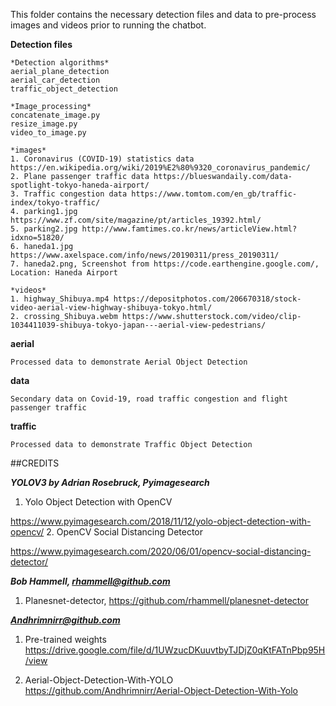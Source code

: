 This folder contains the necessary detection files and data to pre-process images and videos prior to running the chatbot.

**Detection files**
	
	*Detection algorithms*	
	aerial_plane_detection
	aerial_car_detection	
	traffic_object_detection

	*Image_processing*
	concatenate_image.py
	resize_image.py
	video_to_image.py
	
	*images*
	1. Coronavirus (COVID-19) statistics data https://en.wikipedia.org/wiki/2019%E2%80%9320_coronavirus_pandemic/
	2. Plane passenger traffic data https://blueswandaily.com/data-spotlight-tokyo-haneda-airport/
	3. Traffic congestion data https://www.tomtom.com/en_gb/traffic-index/tokyo-traffic/
	4. parking1.jpg https://www.zf.com/site/magazine/pt/articles_19392.html/	
	5. parking2.jpg http://www.famtimes.co.kr/news/articleView.html?idxno=51820/
	6. haneda1.jpg https://www.axelspace.com/info/news/20190311/press_20190311/
	7. haneda2.png, Screenshot from https://code.earthengine.google.com/, Location: Haneda Airport

	*videos*
	1. highway_Shibuya.mp4 https://depositphotos.com/206670318/stock-video-aerial-view-highway-shibuya-tokyo.html/
	2. crossing_Shibuya.webm https://www.shutterstock.com/video/clip-1034411039-shibuya-tokyo-japan---aerial-view-pedestrians/

**aerial**
	
	Processed data to demonstrate Aerial Object Detection 
**data**
	
	Secondary data on Covid-19, road traffic congestion and flight passenger traffic
**traffic**
	
	Processed data to demonstrate Traffic Object Detection

##CREDITS

***YOLOV3 by Adrian Rosebruck, Pyimagesearch***
1. Yolo Object Detection with OpenCV

https://www.pyimagesearch.com/2018/11/12/yolo-object-detection-with-opencv/
2. OpenCV Social Distancing Detector

https://www.pyimagesearch.com/2020/06/01/opencv-social-distancing-detector/

***Bob Hammell, rhammell@github.com***

1. Planesnet-detector, https://github.com/rhammell/planesnet-detector

***Andhrimnirr@github.com***

1. Pre-trained weights https://drive.google.com/file/d/1UWzucDKuuvtbyTJDjZ0qKtFATnPbp95H/view

2. Aerial-Object-Detection-With-YOLO https://github.com/Andhrimnirr/Aerial-Object-Detection-With-Yolo
